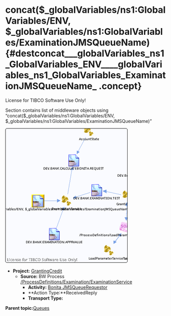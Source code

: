 # concat\(\$\_globalVariables/ns1:GlobalVariables/ENV, \$\_globalVariables/ns1:GlobalVariables/ExaminationJMSQueueName\) {#destconcat___globalVariables_ns1_GlobalVariables_ENV____globalVariables_ns1_GlobalVariables_ExaminationJMSQueueName_ .concept}

License for TIBCO Software Use Only!

Section contains list of middleware objects using “concat\(\$\_globalVariables/ns1:GlobalVariables/ENV, \$\_globalVariables/ns1:GlobalVariables/ExaminationJMSQueueName\)”

![](dest_Id113.png)

-   **Project:** [GrantingCredit](../projs/GrantingCredit.md)
    -   **Source:**  BW Process [/ProcessDefinitions/Examination/ExaminationService](../../../projects/GrantingCredit/ProcessDefinitions/Examination/ExaminationService.process.md)
        -   **Activity:** [Bonita JMSQueueRequestor](../projs/act_111.md)
        -   **Action Type:**ReceivedReply
        -   **Transport Type:**

**Parent topic:**[Queues](../../../crossref/dest/msgs/Group_Id152.md)

